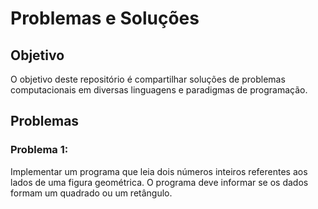 # Problemas e Soluções

## Objetivo
O objetivo deste repositório é compartilhar soluções de problemas computacionais em diversas linguagens e paradigmas de programação.

## Problemas

### Problema 1:
Implementar um programa que leia dois números inteiros referentes aos lados de uma figura geométrica. O programa deve informar se os dados formam um quadrado ou um retângulo.

